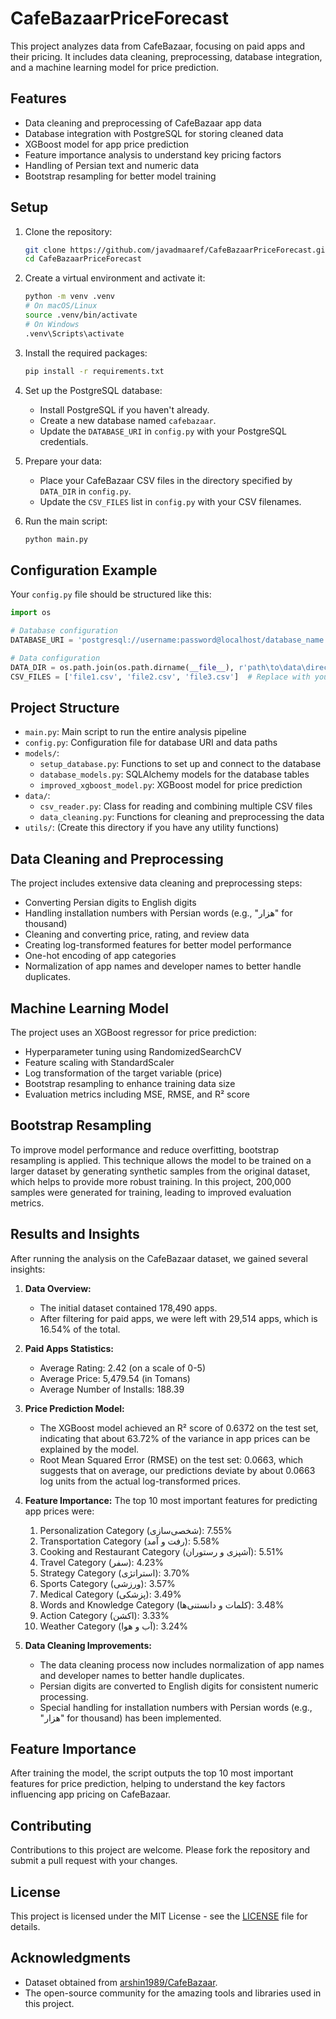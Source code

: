 # CafeBazaarPriceForecast

This project analyzes data from CafeBazaar, focusing on paid apps and their pricing. It includes data cleaning, preprocessing, database integration, and a machine learning model for price prediction.

## Features

- Data cleaning and preprocessing of CafeBazaar app data
- Database integration with PostgreSQL for storing cleaned data
- XGBoost model for app price prediction
- Feature importance analysis to understand key pricing factors
- Handling of Persian text and numeric data
- Bootstrap resampling for better model training

## Setup

1. Clone the repository:
   ```bash
   git clone https://github.com/javadmaaref/CafeBazaarPriceForecast.git
   cd CafeBazaarPriceForecast
   ```

2. Create a virtual environment and activate it:
   ```bash
   python -m venv .venv
   # On macOS/Linux
   source .venv/bin/activate  
   # On Windows
   .venv\Scripts\activate
   ```

3. Install the required packages:
   ```bash
   pip install -r requirements.txt
   ```

4. Set up the PostgreSQL database:
   - Install PostgreSQL if you haven't already.
   - Create a new database named `cafebazaar`.
   - Update the `DATABASE_URI` in `config.py` with your PostgreSQL credentials.

5. Prepare your data:
   - Place your CafeBazaar CSV files in the directory specified by `DATA_DIR` in `config.py`.
   - Update the `CSV_FILES` list in `config.py` with your CSV filenames.

6. Run the main script:
   ```bash
   python main.py
   ```
## Configuration Example

Your `config.py` file should be structured like this:

```python
import os

# Database configuration
DATABASE_URI = 'postgresql://username:password@localhost/database_name'

# Data configuration
DATA_DIR = os.path.join(os.path.dirname(__file__), r'path\to\data\directory')
CSV_FILES = ['file1.csv', 'file2.csv', 'file3.csv']  # Replace with your actual filenames
```

## Project Structure

- `main.py`: Main script to run the entire analysis pipeline
- `config.py`: Configuration file for database URI and data paths
- `models/`:
  - `setup_database.py`: Functions to set up and connect to the database
  - `database_models.py`: SQLAlchemy models for the database tables
  - `improved_xgboost_model.py`: XGBoost model for price prediction
- `data/`:
  - `csv_reader.py`: Class for reading and combining multiple CSV files
  - `data_cleaning.py`: Functions for cleaning and preprocessing the data
- `utils/`: (Create this directory if you have any utility functions)

## Data Cleaning and Preprocessing

The project includes extensive data cleaning and preprocessing steps:
- Converting Persian digits to English digits
- Handling installation numbers with Persian words (e.g., "هزار" for thousand)
- Cleaning and converting price, rating, and review data
- Creating log-transformed features for better model performance
- One-hot encoding of app categories
- Normalization of app names and developer names to better handle duplicates.

## Machine Learning Model

The project uses an XGBoost regressor for price prediction:
- Hyperparameter tuning using RandomizedSearchCV
- Feature scaling with StandardScaler
- Log transformation of the target variable (price)
- Bootstrap resampling to enhance training data size
- Evaluation metrics including MSE, RMSE, and R² score

## Bootstrap Resampling

To improve model performance and reduce overfitting, bootstrap resampling is applied. This technique allows the model to be trained on a larger dataset by generating synthetic samples from the original dataset, which helps to provide more robust training. In this project, 200,000 samples were generated for training, leading to improved evaluation metrics.

## Results and Insights

After running the analysis on the CafeBazaar dataset, we gained several insights:

1. **Data Overview:**
   - The initial dataset contained 178,490 apps.
   - After filtering for paid apps, we were left with 29,514 apps, which is 16.54% of the total.

2. **Paid Apps Statistics:**
   - Average Rating: 2.42 (on a scale of 0-5)
   - Average Price: 5,479.54 (in Tomans)
   - Average Number of Installs: 188.39

3. **Price Prediction Model:**
   - The XGBoost model achieved an R² score of 0.6372 on the test set, indicating that about 63.72% of the variance in app prices can be explained by the model.
   - Root Mean Squared Error (RMSE) on the test set: 0.0663, which suggests that on average, our predictions deviate by about 0.0663 log units from the actual log-transformed prices.

4. **Feature Importance:**
   The top 10 most important features for predicting app prices were:
   1. Personalization Category (شخصی‌سازی): 7.55%
   2. Transportation Category (رفت و آمد): 5.58%
   3. Cooking and Restaurant Category (آشپزی و رستوران): 5.51%
   4. Travel Category (سفر): 4.23%
   5. Strategy Category (استراتژی): 3.70%
   6. Sports Category (ورزشی): 3.57%
   7. Medical Category (پزشکی): 3.49%
   8. Words and Knowledge Category (کلمات و دانستنی‌ها): 3.48%
   9. Action Category (اکشن): 3.33%
   10. Weather Category (آب و هوا): 3.24%

5. **Data Cleaning Improvements:**
   - The data cleaning process now includes normalization of app names and developer names to better handle duplicates.
   - Persian digits are converted to English digits for consistent numeric processing.
   - Special handling for installation numbers with Persian words (e.g., "هزار" for thousand) has been implemented.

## Feature Importance

After training the model, the script outputs the top 10 most important features for price prediction, helping to understand the key factors influencing app pricing on CafeBazaar.

## Contributing

Contributions to this project are welcome. Please fork the repository and submit a pull request with your changes.

## License

This project is licensed under the MIT License - see the [LICENSE](LICENSE) file for details.

## Acknowledgments

- Dataset obtained from [arshin1989/CafeBazaar](https://github.com/arshin1989/CafeBazaar).
- The open-source community for the amazing tools and libraries used in this project.

